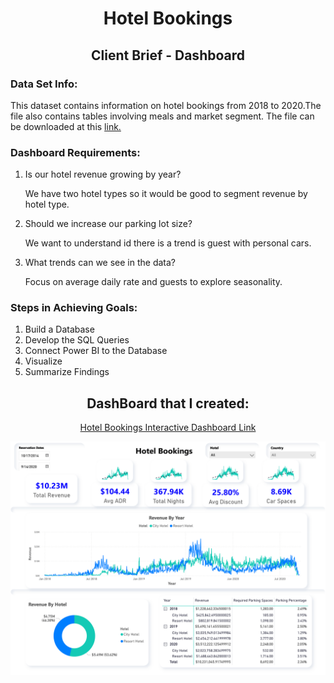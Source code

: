 <h1 align="center">Hotel Bookings</h1>
<h2 align="center">Client Brief - Dashboard</h2>

<P>
  <h3>Data Set Info:</h3>
  <P>
    This dataset contains information on hotel bookings from 2018 to 2020.The file also contains tables involving meals and market segment. The file can be downloaded at this <a 
    href="https://docs.google.com/spreadsheets/d/1yrwJ4wvBDi4A5A4_tcASn9xT3BRvhNZv/edit?usp=sharing&ouid=100743082681367568996&rtpof=true&sd=true">link.</a>
  </P>

  <h3>Dashboard Requirements:</h3>
  <P>
    <ol>
      <li>Is our hotel revenue growing by year?</li>
        <P>We have two hotel types so it would be good to segment revenue by hotel type. </P>
      <li>Should we increase our parking lot size?</li>
        <P>We want to understand id there is a trend is guest with personal cars. </P>
      <li>What trends can we see in the data?</li>
        <P>Focus on average daily rate and guests to explore seasonality. </P>
    </ol>
  </P>

  <h3>Steps in Achieving Goals:</h3>
  <P>
    <ol>
      <li>Build a Database</li>
      <li>Develop the SQL Queries</li>
      <li>Connect Power BI to the Database</li>
      <li>Visualize</li>
      <li>Summarize Findings</li>
    </ol>
  </P>
  
</P>

<P>
  <h2 align="center">DashBoard that I created:</h2>
  <P align="center">
    <a href="https://luisosorio3214.github.io/Power-BI-Dashboards/Data%20Careers%20-%20Survey%20Dashboard/index.html">Hotel Bookings Interactive Dashboard Link</a>
  </P>
  <img src="Hotel - Dashboard Images/Hotel - Dashboard-1.png">
</P>
